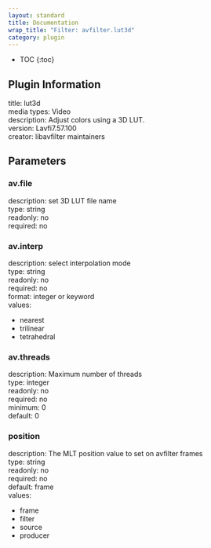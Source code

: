 ```yaml
---
layout: standard
title: Documentation
wrap_title: "Filter: avfilter.lut3d"
category: plugin
---
```

* TOC
{:toc}

## Plugin Information

title: lut3d  
media types:
Video  
description: Adjust colors using a 3D LUT.  
version: Lavfi7.57.100  
creator: libavfilter maintainers  

## Parameters

### av.file

  
description:
set 3D LUT file name  
type: string  
readonly: no  
required: no  

### av.interp

  
description:
select interpolation mode  
type: string  
readonly: no  
required: no  
format: integer or keyword  
values:  

* nearest
* trilinear
* tetrahedral

### av.threads

  
description:
Maximum number of threads  
type: integer  
readonly: no  
required: no  
minimum: 0  
default: 0  

### position

  
description:
The MLT position value to set on avfilter frames  
type: string  
readonly: no  
required: no  
default: frame  
values:  

* frame
* filter
* source
* producer

